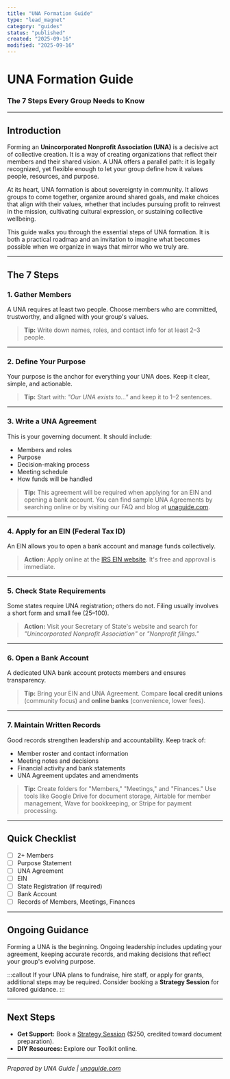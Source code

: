 ```yaml
---
title: "UNA Formation Guide"
type: "lead_magnet"
category: "guides"
status: "published"
created: "2025-09-16"
modified: "2025-09-16"
---
```


# UNA Formation Guide
### The 7 Steps Every Group Needs to Know

---

## Introduction
Forming an **Unincorporated Nonprofit Association (UNA)** is a decisive act of collective creation. It is a way of creating organizations that reflect their members and their shared vision. A UNA offers a parallel path: it is legally recognized, yet flexible enough to let your group define how it values people, resources, and purpose.

At its heart, UNA formation is about sovereignty in community. It allows groups to come together, organize around shared goals, and make choices that align with their values, whether that includes pursuing profit to reinvest in the mission, cultivating cultural expression, or sustaining collective wellbeing.

This guide walks you through the essential steps of UNA formation. It is both a practical roadmap and an invitation to imagine what becomes possible when we organize in ways that mirror who we truly are.

---

## The 7 Steps

### 1. Gather Members
A UNA requires at least two people. Choose members who are committed, trustworthy, and aligned with your group's values.  

> **Tip:** Write down names, roles, and contact info for at least 2–3 people.

---

### 2. Define Your Purpose
Your purpose is the anchor for everything your UNA does. Keep it clear, simple, and actionable.  

> **Tip:** Start with: *"Our UNA exists to…"* and keep it to 1–2 sentences.

---

### 3. Write a UNA Agreement
This is your governing document. It should include:  
- Members and roles  
- Purpose  
- Decision-making process  
- Meeting schedule  
- How funds will be handled  

> **Tip:** This agreement will be required when applying for an EIN and opening a bank account. You can find sample UNA Agreements by searching online or by visiting our FAQ and blog at [unaguide.com](https://unaguide.com).

---

### 4. Apply for an EIN (Federal Tax ID)
An EIN allows you to open a bank account and manage funds collectively.  

> **Action:** Apply online at the [IRS EIN website](https://www.irs.gov/businesses/small-businesses-self-employed/apply-for-an-employer-identification-number-ein-online). It's free and approval is immediate.

---

### 5. Check State Requirements
Some states require UNA registration; others do not. Filing usually involves a short form and small fee ($25–$100).  

> **Action:** Visit your Secretary of State's website and search for *"Unincorporated Nonprofit Association"* or *"Nonprofit filings."*

---

### 6. Open a Bank Account
A dedicated UNA bank account protects members and ensures transparency.  

> **Tip:** Bring your EIN and UNA Agreement. Compare **local credit unions** (community focus) and **online banks** (convenience, lower fees).

---

### 7. Maintain Written Records
Good records strengthen leadership and accountability. Keep track of:  
- Member roster and contact information  
- Meeting notes and decisions  
- Financial activity and bank statements  
- UNA Agreement updates and amendments  

> **Tip:** Create folders for "Members," "Meetings," and "Finances." Use tools like Google Drive for document storage, Airtable for member management, Wave for bookkeeping, or Stripe for payment processing.

---

## Quick Checklist
- [ ] 2+ Members  
- [ ] Purpose Statement  
- [ ] UNA Agreement  
- [ ] EIN  
- [ ] State Registration (if required)  
- [ ] Bank Account  
- [ ] Records of Members, Meetings, Finances  

---

## Ongoing Guidance
Forming a UNA is the beginning. Ongoing leadership includes updating your agreement, keeping accurate records, and making decisions that reflect your group's evolving purpose.  

:::callout
If your UNA plans to fundraise, hire staff, or apply for grants, additional steps may be required. Consider booking a **Strategy Session** for tailored guidance.
:::

---

## Next Steps
- **Get Support:** Book a [Strategy Session](/consultation) ($250, credited toward document preparation).  
- **DIY Resources:** Explore our Toolkit online.  

---

*Prepared by UNA Guide | [unaguide.com](https://unaguide.com)*
